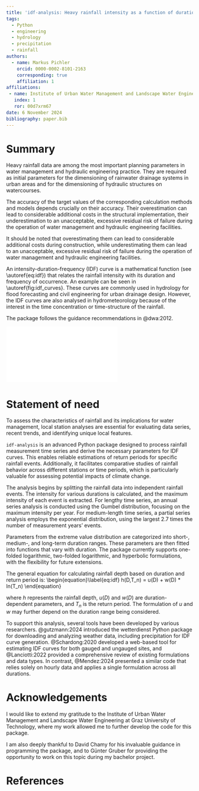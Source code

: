 ```yaml
---
title: 'idf-analysis: Heavy rainfall intensity as a function of duration and return period'
tags:
  - Python
  - engineering
  - hydrology
  - precipitation
  - rainfall
authors:
  - name: Markus Pichler
    orcid: 0000-0002-8101-2163
    corresponding: true
    affiliation: 1
affiliations:
 - name: Institute of Urban Water Management and Landscape Water Engineering, Graz University of Technology, Graz, Austria
   index: 1
   ror: 00d7xrm67
date: 6 November 2024
bibliography: paper.bib
---
```


# Summary

Heavy rainfall data are among the most important planning parameters in water management and hydraulic engineering practice. They are required as initial parameters for the dimensioning of rainwater drainage systems in urban areas and for the dimensioning of hydraulic structures on watercourses. 

The accuracy of the target values of the corresponding calculation methods and models depends crucially on their accuracy. Their overestimation can lead to considerable additional costs in the structural implementation, their underestimation to an unacceptable, excessive residual risk of failure during the operation of water management and hydraulic engineering facilities. 

 It should be noted that overestimating them can lead to considerable additional costs during construction, while underestimating them can lead to an unacceptable, excessive residual risk of failure during the operation of water management and hydraulic engineering facilities.

An intensity-duration-frequency (IDF) curve is a mathematical function (see \autoref{eq:idf}) that relates the rainfall intensity with its duration and frequency of occurrence. An example can be seen in \autoref{fig:idf_curves}. These curves are commonly used in hydrology for flood forecasting and civil engineering for urban drainage design. However, the IDF curves are also analysed in hydrometeorology because of the interest in the time concentration or time-structure of the rainfall.

The package follows the guidance recommendations in @dwa:2012.

![Example IDF curves for the city of Graz.\label{fig:idf_curves}](idf_curves_plot.pdf)

# Statement of need

To assess the characteristics of rainfall and its implications for water management, local station analyses are essential for evaluating data series, recent trends, and identifying unique local features.

`idf-analysis` is an advanced Python package designed to process rainfall measurement time series and derive the necessary parameters for IDF curves. This enables reliable estimations of return periods for specific rainfall events. Additionally, it facilitates comparative studies of rainfall behavior across different stations or time periods, which is particularly valuable for assessing potential impacts of climate change.

The analysis begins by splitting the rainfall data into independent rainfall events. The intensity for various durations is calculated, and the maximum intensity of each event is extracted. For lengthy time series, an annual series analysis is conducted using the Gumbel distribution, focusing on the maximum intensity per year. For medium-length time series, a partial series analysis employs the exponential distribution, using the largest $2.7$ times the number of measurement years’ events.

Parameters from the extreme value distribution are categorized into short-, medium-, and long-term duration ranges. These parameters are then fitted into functions that vary with duration. The package currently supports one-folded logarithmic, two-folded logarithmic, and hyperbolic formulations, with the flexibility for future extensions.

The general equation for calculating rainfall depth based on duration and return period is:
\begin{equation}\label{eq:idf}
h(D,T_n) = u(D) + w(D) * ln(T_n)
\end{equation}

where $h$ represents the rainfall depth, $u(D)$ and $w(D)$ are duration-dependent parameters, and $T_n$ is the return period. The formulation of $u$ and $w$ may further depend on the duration range being considered.

To support this analysis, several tools have been developed by various researchers. @gutzmann:2024 introduced the wetterdienst Python package for downloading and analyzing weather data, including precipitation for IDF curve generation. @Schardong:2020 developed a web-based tool for estimating IDF curves for both gauged and ungauged sites, and @Lanciotti:2022 provided a comprehensive review of existing formulations and data types. In contrast, @Mendez:2024 presented a similar code that relies solely on hourly data and applies a single formulation across all durations.

# Acknowledgements

I would like to extend my gratitude to the Institute of Urban Water Management and Landscape Water Engineering at Graz University of Technology, where my work allowed me to further develop the code for this package.

I am also deeply thankful to David Chamy for his invaluable guidance in programming the package, and to Günter Gruber for providing the opportunity to work on this topic during my bachelor project.

# References